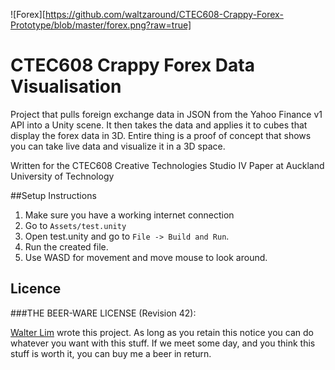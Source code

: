 
![Forex][https://github.com/waltzaround/CTEC608-Crappy-Forex-Prototype/blob/master/forex.png?raw=true]

# CTEC608 Crappy Forex Data Visualisation

Project that pulls foreign exchange data in JSON from the Yahoo Finance v1 API into a Unity scene. It then takes the data and applies it to cubes that display the forex data in 3D. Entire thing is a proof of concept that shows you can take live data and visualize it in a 3D space.

Written for the CTEC608 Creative Technologies Studio IV Paper at Auckland University of Technology

##Setup Instructions

1.  Make sure you have a working internet connection
2.  Go to `Assets/test.unity`
3.	Open test.unity and go to `File -> Build and Run`.
4.	Run the created file.
5.	Use WASD for movement and move mouse to look around.


## Licence

###THE BEER-WARE LICENSE (Revision 42):

[Walter Lim](mailto:waltissomewhere@gmail.com) wrote this project.  As long as you retain this notice you can do whatever you want with this stuff. If we meet some day, and you think this stuff is worth it, you can buy me a beer in return.
